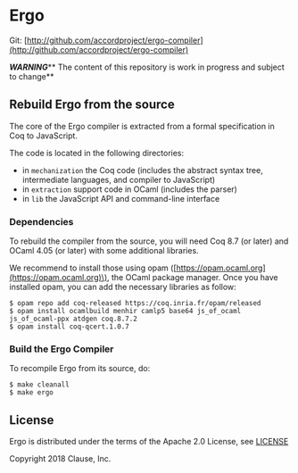 # Ergo

Git: [http://github.com/accordproject/ergo-compiler](http://github.com/accordproject/ergo-compiler)

_**WARNING**_** The content of this repository is work in progress and subject to change**

## Rebuild Ergo from the source

The core of the Ergo compiler is extracted from a formal specification in Coq to JavaScript.

The code is located in the following directories:

* in `mechanization` the Coq code \(includes the abstract syntax tree, intermediate languages, and compiler to JavaScript\)
* in `extraction` support code in OCaml \(includes the parser\)
* in `lib` the JavaScript API and command-line interface

### Dependencies

To rebuild the compiler from the source, you will need Coq 8.7 \(or later\) and OCaml 4.05 \(or later\) with some additional libraries.

We recommend to install those using opam \([https://opam.ocaml.org](https://opam.ocaml.org)\), the OCaml package manager. Once you have installed opam, you can add the necessary libraries as follow:

```text
$ opam repo add coq-released https://coq.inria.fr/opam/released
$ opam install ocamlbuild menhir camlp5 base64 js_of_ocaml js_of_ocaml-ppx atdgen coq.8.7.2
$ opam install coq-qcert.1.0.7
```

### Build the Ergo Compiler

To recompile Ergo from its source, do:

```text
$ make cleanall
$ make ergo
```

## License

Ergo is distributed under the terms of the Apache 2.0 License, see [LICENSE](https://github.com/accordproject/ergo/tree/222afd03ba7533f77af4b8a3949f599dde434ced/LICENSE/README.md)

Copyright 2018 Clause, Inc.

